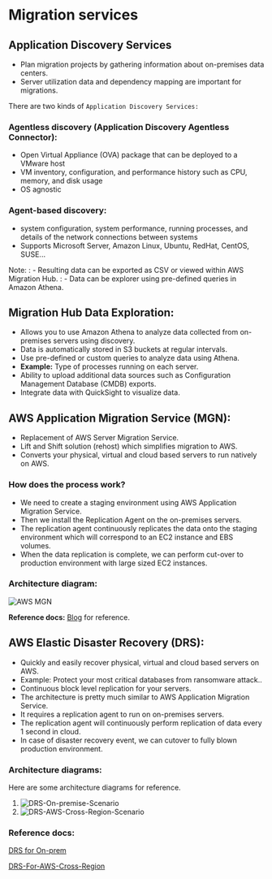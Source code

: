 # Migration services

## Application Discovery Services

- Plan migration projects by gathering information about on-premises data centers.
- Server utilization data and dependency mapping are important for migrations.

There are two kinds of `Application Discovery Services:`

### Agentless discovery (Application Discovery Agentless Connector):
- Open Virtual Appliance (OVA) package that can be deployed to a VMware host
- VM inventory, configuration, and performance history such as CPU, memory, and disk usage
- OS agnostic

### Agent-based discovery:

- system configuration, system performance, running processes, and details of the network connections between systems
- Supports Microsoft Server, Amazon Linux, Ubuntu, RedHat, CentOS, SUSE...

Note:
: - Resulting data can be exported as CSV or viewed within AWS Migration Hub.
: - Data can be explorer using pre-defined queries in Amazon Athena.

## Migration Hub Data Exploration:

- Allows you to use Amazon Athena to analyze data collected from on-premises servers using discovery.
- Data is automatically stored in S3 buckets at regular intervals.
- Use pre-defined or custom queries to analyze data using Athena.
- **Example:** Type of processes running on each server.
- Ability to upload additional data sources such as Configuration Management Database (CMDB) exports.
- Integrate data with QuickSight to visualize data.

## AWS Application Migration Service (MGN):

- Replacement of AWS Server Migration Service.
- Lift and Shift solution (rehost) which simplifies migration to AWS.
- Converts your physical, virtual and cloud based servers to run natively on AWS.

### How does the process work?

- We need to create a staging environment using AWS Application Migration Service.
- Then we install the Replication Agent on the on-premises servers.
- The replication agent continuously replicates the data onto the staging environment which will correspond to an EC2 instance
  and EBS volumes.
- When the data replication is complete, we can perform cut-over to production environment with large sized EC2 instances.

### Architecture diagram:

![AWS MGN](https://d2908q01vomqb2.cloudfront.net/da4b9237bacccdf19c0760cab7aec4a8359010b0/2021/04/15/2021-aws-mgn-how-it-works.jpg)

**Reference docs:** [Blog](https://aws.amazon.com/blogs/aws/how-to-use-the-new-aws-application-migration-service-for-lift-and-shift-migrations/) for reference.

## AWS Elastic Disaster Recovery (DRS):

- Quickly and easily recover physical, virtual and cloud based servers on AWS.
- Example: Protect your most critical databases from ransomware attack..
- Continuous block level replication for your servers.
- The architecture is pretty much similar to AWS Application Migration Service.
- It requires a replication agent to run on on-premises servers.
- The replication agent will continuously perform replication of data every 1 second in cloud.
- In case of disaster recovery event, we can cutover to fully blown production environment.

### Architecture diagrams:

Here are some architecture diagrams for reference.

1. ![DRS-On-premise-Scenario](https://d2908q01vomqb2.cloudfront.net/e1822db470e60d090affd0956d743cb0e7cdf113/2022/05/04/AWS-Elastic-Disaster-Recovery-replicates-workloads-from-source-to-AWS-Region.png)
2. ![DRS-AWS-Cross-Region-Scenario](https://d2908q01vomqb2.cloudfront.net/da4b9237bacccdf19c0760cab7aec4a8359010b0/2022/11/17/DRS-Cross-Region-Diagram.jpg)

### Reference docs:

[DRS for On-prem](https://aws.amazon.com/blogs/storage/disaster-recovery-monitoring-of-aws-elastic-disaster-recovery/)

[DRS-For-AWS-Cross-Region](https://aws.amazon.com/blogs/aws/automated-in-aws-failback-for-aws-elastic-disaster-recovery/)